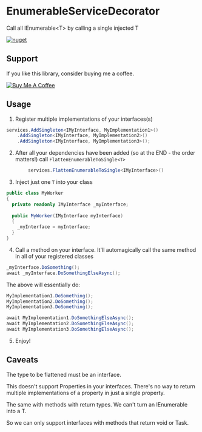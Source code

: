 # EnumerableServiceDecorator
Call all IEnumerable&lt;T> by calling a single injected T

[![nuget](https://img.shields.io/nuget/v/TomLonghurst.DependencyInjection.EnumerableServiceDecorator.svg)](https://www.nuget.org/packages/TomLonghurst.DependencyInjection.EnumerableServiceDecorator/)
<!-- ![Nuget](https://img.shields.io/nuget/dt/TomLonghurst.DependencyInjection.EnumerableServiceDecorator) -->

## Support

If you like this library, consider buying me a coffee.

<a href="https://www.buymeacoffee.com/tomhurst" target="_blank"><img src="https://www.buymeacoffee.com/assets/img/custom_images/orange_img.png" alt="Buy Me A Coffee" style="height: auto !important;width: auto !important;" ></a>

## Usage

1. Register multiple implementations of your interfaces(s)

```csharp
services.AddSingleton<IMyInterface, MyImplementation1>()
    .AddSingleton<IMyInterface, MyImplementation2>()
    .AddSingleton<IMyInterface, MyImplementation3>();
```

2. After all your dependencies have been added (so at the END - the order matters!) call `FlattenEnumerableToSingle<T>`

```csharp
        services.FlattenEnumerableToSingle<IMyInterface>()
```

3. Inject just one `T` into your class

```csharp
public class MyWorker
{
  private readonly IMyInterface _myInterface;
  
  public MyWorker(IMyInterface myInterface)
  {
    _myInterface = myInterface;
  }
}
```

4. Call a method on your interface. It'll automagically call the same method in all of your registered classes

```csharp
_myInterface.DoSomething();
await _myInterface.DoSomethingElseAsync();
```

The above will essentially do:
```csharp
MyImplementation1.DoSomething();
MyImplementation2.DoSomething();
MyImplementation3.DoSomething();

await MyImplementation1.DoSomethingElseAsync();
await MyImplementation2.DoSomethingElseAsync();
await MyImplementation3.DoSomethingElseAsync();
```

5. Enjoy!

## Caveats

The type to be flattened must be an interface.

This doesn't support Properties in your interfaces. There's no way to return multiple implementations of a property in just a single property.

The same with methods with return types. We can't turn an IEnumerable<T> into a T. 
    
So we can only support interfaces with methods that return void or Task.
